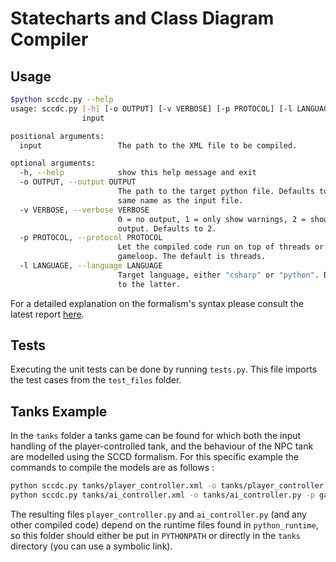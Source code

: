 Statecharts and Class Diagram Compiler
======================================

Usage
-------------
```sh
$python sccdc.py --help
usage: sccdc.py [-h] [-o OUTPUT] [-v VERBOSE] [-p PROTOCOL] [-l LANGUAGE]
                input

positional arguments:
  input                 The path to the XML file to be compiled.

optional arguments:
  -h, --help            show this help message and exit
  -o OUTPUT, --output OUTPUT
                        The path to the target python file. Defaults to the
                        same name as the input file.
  -v VERBOSE, --verbose VERBOSE
                        0 = no output, 1 = only show warnings, 2 = show all
                        output. Defaults to 2.
  -p PROTOCOL, --protocol PROTOCOL
                        Let the compiled code run on top of threads or
                        gameloop. The default is threads.
  -l LANGUAGE, --language LANGUAGE
                        Target language, either "csharp" or "python". Defaults
                        to the latter.
```

For a detailed explanation on the formalism's syntax please consult the latest report <a href="http://msdl.cs.mcgill.ca/people/glenn/60_Downloads">here</a>.

Tests
-------------
Executing the unit tests can be done by running `tests.py`. This file imports the test cases from the `test_files` folder.

Tanks Example
-------------
In the `tanks` folder a tanks game can be found for which both the input handling of the player-controlled tank, and the behaviour of the NPC tank are modelled using the SCCD formalism. For this specific example the commands to compile the models are as follows :

```sh
python sccdc.py tanks/player_controller.xml -o tanks/player_controller.py -p gameloop
python sccdc.py tanks/ai_controller.xml -o tanks/ai_controller.py -p gameloop
```
The resulting files `player_controller.py` and `ai_controller.py` (and any other compiled code) depend on the runtime files found in `python_runtime`, so this folder should either be put in `PYTHONPATH` or directly in the `tanks` directory (you can use a symbolic link).